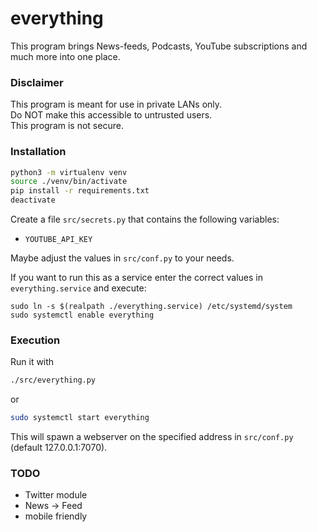 # everything
This program brings News-feeds, Podcasts, YouTube subscriptions and much more into one place.

### Disclaimer
This program is meant for use in private LANs only.   
Do NOT make this accessible to untrusted users.    
This program is not secure.

### Installation
```sh
python3 -m virtualenv venv
source ./venv/bin/activate
pip install -r requirements.txt
deactivate
```

Create a file `src/secrets.py` that contains the following variables:
- `YOUTUBE_API_KEY`

Maybe adjust the values in `src/conf.py` to your needs.

If you want to run this as a service enter the correct values
in `everything.service` and execute:  
```
sudo ln -s $(realpath ./everything.service) /etc/systemd/system
sudo systemctl enable everything
```

### Execution
Run it with
```sh
./src/everything.py
```

or

```sh
sudo systemctl start everything
```

This will spawn a webserver on the specified address in `src/conf.py` (default 127.0.0.1:7070).

### TODO
- Twitter module
- News -> Feed
- mobile friendly
